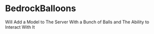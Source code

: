 # BedrockBalloons
Will Add a Model to The Server With a Bunch of Balls and The Ability to Interact With It
